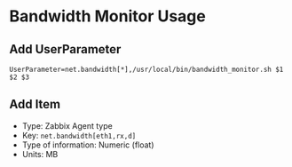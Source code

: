 # Bandwidth Monitor Usage

## Add UserParameter
`UserParameter=net.bandwidth[*],/usr/local/bin/bandwidth_monitor.sh $1 $2 $3`

## Add Item
  + Type: Zabbix Agent type
  + Key: `net.bandwidth[eth1,rx,d]`
  + Type of information: Numeric (float)
  + Units: MB
